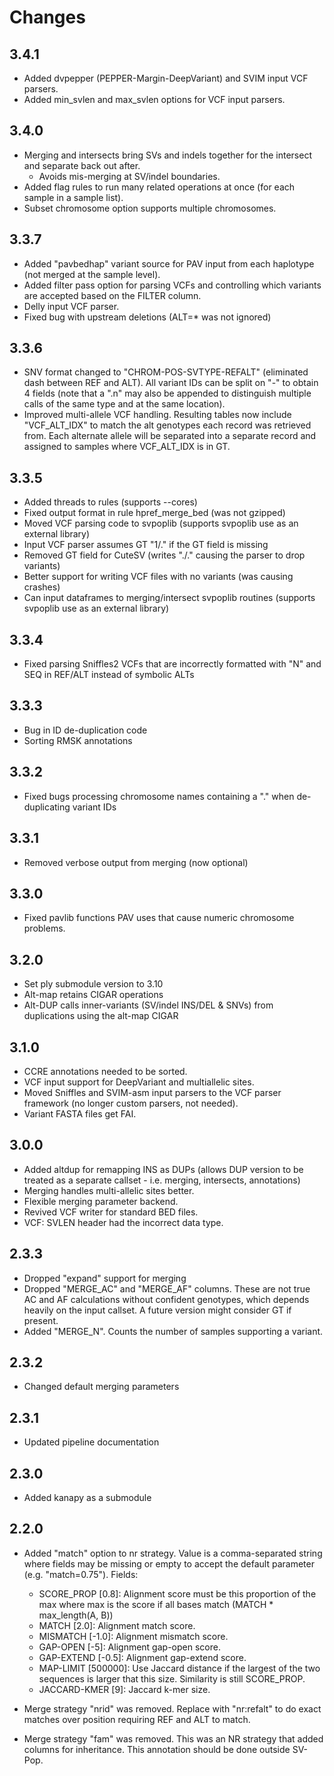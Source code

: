 # Changes

## 3.4.1
* Added dvpepper (PEPPER-Margin-DeepVariant) and SVIM input VCF parsers.
* Added min_svlen and max_svlen options for VCF input parsers.

## 3.4.0
* Merging and intersects bring SVs and indels together for the intersect and separate back out after.
  * Avoids mis-merging at SV/indel boundaries.
* Added flag rules to run many related operations at once (for each sample in a sample list).
* Subset chromosome option supports multiple chromosomes.

## 3.3.7
* Added "pavbedhap" variant source for PAV input from each haplotype (not merged at the sample level).
* Added filter pass option for parsing VCFs and controlling which variants are accepted based on the FILTER column.
* Delly input VCF parser.
* Fixed bug with upstream deletions (ALT=* was not ignored)

## 3.3.6
* SNV format changed to "CHROM-POS-SVTYPE-REFALT" (eliminated dash between REF and ALT). All variant IDs can be
  split on "-" to obtain 4 fields (note that a ".n" may also be appended to distinguish multiple calls of the same
  type and at the same location).
* Improved multi-allele VCF handling. Resulting tables now include "VCF_ALT_IDX" to match the alt genotypes each
  record was retrieved from. Each alternate allele will be separated into a separate record and assigned to samples
  where VCF_ALT_IDX is in GT.

## 3.3.5
* Added threads to rules (supports --cores)
* Fixed output format in rule hpref_merge_bed (was not gzipped)
* Moved VCF parsing code to svpoplib (supports svpoplib use as an external library)
* Input VCF parser assumes GT "1/." if the GT field is missing
* Removed GT field for CuteSV (writes "./." causing the parser to drop variants)
* Better support for writing VCF files with no variants (was causing crashes)
* Can input dataframes to merging/intersect svpoplib routines (supports svpoplib use as an external library)

## 3.3.4
* Fixed parsing Sniffles2 VCFs that are incorrectly formatted with "N" and SEQ in REF/ALT instead of symbolic ALTs 

## 3.3.3
* Bug in ID de-duplication code
* Sorting RMSK annotations

## 3.3.2
* Fixed bugs processing chromosome names containing a "." when de-duplicating variant IDs

## 3.3.1
* Removed verbose output from merging (now optional)

## 3.3.0
* Fixed pavlib functions PAV uses that cause numeric chromosome problems.

## 3.2.0
* Set ply submodule version to 3.10
* Alt-map retains CIGAR operations
* Alt-DUP calls inner-variants (SV/indel INS/DEL & SNVs) from duplications using the alt-map CIGAR

## 3.1.0
* CCRE annotations needed to be sorted.
* VCF input support for DeepVariant and multiallelic sites.
* Moved Sniffles and SVIM-asm input parsers to the VCF parser framework (no longer custom parsers, not needed).
* Variant FASTA files get FAI.

## 3.0.0
* Added altdup for remapping INS as DUPs (allows DUP version to be treated as a separate callset - i.e. merging, intersects, annotations)
* Merging handles multi-allelic sites better.
* Flexible merging parameter backend.
* Revived VCF writer for standard BED files.
* VCF: SVLEN header had the incorrect data type. 

## 2.3.3
* Dropped "expand" support for merging
* Dropped "MERGE_AC" and "MERGE_AF" columns. These are not true AC and AF calculations without confident
  genotypes, which depends heavily on the input callset. A future version might consider GT if present.
* Added "MERGE_N". Counts the number of samples supporting a variant.

## 2.3.2
* Changed default merging parameters

## 2.3.1
* Updated pipeline documentation

## 2.3.0
* Added kanapy as a submodule

## 2.2.0
* Added "match" option to nr strategy. Value is a comma-separated string where fields
  may be missing or empty to accept the default parameter (e.g. "match=0.75"). Fields:
  * SCORE_PROP [0.8]: Alignment score must be this proportion of the max where max
    is the score if all bases match (MATCH * max_length(A, B))
  * MATCH [2.0]: Alignment match score.
  * MISMATCH [-1.0]: Alignment mismatch score.
  * GAP-OPEN [-5]: Alignment gap-open score.
  * GAP-EXTEND [-0.5]: Alignment gap-extend score. 
  * MAP-LIMIT [500000]: Use Jaccard distance if the largest of the two sequences is
    larger that this size. Similarity is still SCORE_PROP.
  * JACCARD-KMER [9]: Jaccard k-mer size.

* Merge strategy "nrid" was removed. Replace with "nr:refalt" to do exact matches
  over position requiring REF and ALT to match.

* Merge strategy "fam" was removed. This was an NR strategy that added columns for
  inheritance. This annotation should be done outside SV-Pop.


